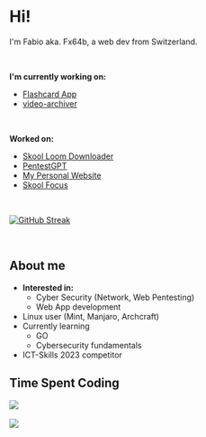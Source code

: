 # Hi!
I'm Fabio aka. Fx64b, a web dev from Switzerland.

<br>

**I'm currently working on:** 
- [Flashcard App](https://github.com/Fx64b/learn)
- [video-archiver](https://github.com/Fx64b/video-archiver)

<br>

**Worked on:**
- [Skool Loom Downloader](https://github.com/Fx64b/skool-loom-dl)
- [PentestGPT](https://github.com/hackerai-tech/PentestGPT)
- [My Personal Website](https://fx64b.dev)
- [Skool Focus](https://github.com/Fx64b/skool-focus-extension)

<br>

[![GitHub Streak](https://streak-stats.demolab.com?user=Fx64b&theme=dark&hide_border=true&border_radius=10)](https://git.io/streak-stats)

<br>

## About me
- **Interested in:**
  - Cyber Security (Network, Web Pentesting)
  - Web App development
- Linux user (Mint, Manjaro, Archcraft)
- Currently learning
  - GO
  - Cybersecurity fundamentals
- ICT-Skills 2023 competitor

## Time Spent Coding

<div style="display: flex; flex-direction: row;">
  <img src="https://img.shields.io/endpoint?url=https://wakapi.dev/api/compat/shields/v1/Fx64b/interval:today&style=flat-square&color=2F855A&label=today" />
</div>

<br>

<img src="https://github-readme-stats.vercel.app/api/wakatime?username=Fx64b&api_domain=wakapi.dev&bg_color=1A202C&title_color=2F855A&icon_color=2F855A&text_color=ffffff&custom_title=Last%20Year&layout=compact" />


